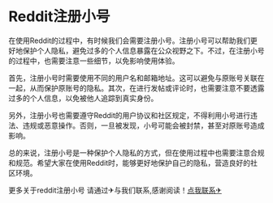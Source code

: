 # Reddit注册小号

在使用Reddit的过程中，有时候我们会需要注册小号。注册小号可以帮助我们更好地保护个人隐私，避免过多的个人信息暴露在公众视野之下。不过，在注册小号的过程中，也需要注意一些细节，以免影响使用体验。

首先，注册小号时需要使用不同的用户名和邮箱地址。这可以避免与原账号关联在一起，从而保护原账号的隐私。其次，在进行发帖或评论时，也需要注意不要透露过多的个人信息，以免被他人追踪到真实身份。

另外，注册小号也需要遵守Reddit的用户协议和社区规定，不得利用小号进行违法、违规或恶意操作。否则，一旦被发现，小号可能会被封禁，甚至对原账号造成影响。

总的来说，注册小号是一种保护个人隐私的方式，但在使用过程中也需要注意合规和规范。希望大家在使用Reddit时，能够更好地保护自己的隐私，营造良好的社区环境。

更多关于reddit注册小号 请通过✈与我们联系,感谢阅读！[点我联系✈](https://go.G208.com)